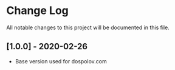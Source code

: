 # Change Log

All notable changes to this project will be documented in this file.

## [1.0.0] - 2020-02-26

- Base version used for dospolov.com
